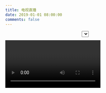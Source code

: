 ```yaml
---
title: 电视直播
date: 2019-01-01 08:00:00
comments: false
---
```


<link rel="stylesheet" href="https://cdn.bootcss.com/video.js/7.6.0/video-js.min.css" />
<select id="selector" style="display: block;margin: 10px auto;"></select>
<video id="player" class="video-js vjs-big-play-centered vjs-16-9" autoplay controls preload="auto" data-setup="{}">
  <p class="vjs-no-js">
    To view this video please enable JavaScript, and consider upgrading to a web browser that
    <a href="https://videojs.com/html5-video-support/" target="_blank">supports HTML5 video</a>
  </p>
</video>
<script src="https://cdn.bootcss.com/jquery/1.12.4/jquery.min.js"></script>
<script src="https://cdn.bootcss.com/video.js/7.6.0/video.min.js"></script>
<script src="https://cdn.bootcss.com/videojs-flash/2.2.0/videojs-flash.min.js"></script>
<script>
  var sources = [
    {
      name: "CCTV1",
      src: "http://cctvtxyh5c.liveplay.myqcloud.com/live/cctv1_2_hd.m3u8",
      type: "application/x-mpegURL"
    },
    {
      name: "CCTV2",
      src: "http://cctvtxyh5c.liveplay.myqcloud.com/live/cctv2_2_hd.m3u8",
      type: "application/x-mpegURL"
    },
    {
      name: "CCTV3",
      src: "http://cctvtxyh5c.liveplay.myqcloud.com/live/cctv3_2_hd.m3u8",
      type: "application/x-mpegURL"
    },
    {
      name: "CCTV4",
      src: "http://cctvtxyh5c.liveplay.myqcloud.com/live/cctv4_2_hd.m3u8",
      type: "application/x-mpegURL"
    },
    {
      name: "CCTV6",
      src: "http://cctvtxyh5c.liveplay.myqcloud.com/live/cctv6_2_hd.m3u8",
      type: "application/x-mpegURL"
    },
    {
      name: "CCTV7",
      src: "http://cctvtxyh5c.liveplay.myqcloud.com/live/cctv7_2_hd.m3u8",
      type: "application/x-mpegURL"
    },
    {
      name: "CCTV8",
      src: "http://cctvtxyh5c.liveplay.myqcloud.com/live/cctv8_2_hd.m3u8",
      type: "application/x-mpegURL"
    },
    {
      name: "CCTV9",
      src: "http://cctvtxyh5c.liveplay.myqcloud.com/live/cctvjilu_2_hd.m3u8",
      type: "application/x-mpegURL"
    },
    {
      name: "CCTV10",
      src: "http://cctvtxyh5c.liveplay.myqcloud.com/live/cctv10_2_hd.m3u8",
      type: "application/x-mpegURL"
    },
    {
      name: "CCTV11",
      src: "http://cctvtxyh5c.liveplay.myqcloud.com/live/cctv11_2_hd.m3u8",
      type: "application/x-mpegURL"
    },
    {
      name: "CCTV12",
      src: "http://cctvtxyh5c.liveplay.myqcloud.com/live/cctv12_2_hd.m3u8",
      type: "application/x-mpegURL"
    },
    {
      name: "CCTV13新闻频道",
      src: "http://cctvtxyh5c.liveplay.myqcloud.com/live/cctv13_2_hd.m3u8",
      type: "application/x-mpegURL"
    },
    {
      name: "CCTV14少儿频道",
      src: "http://cctvtxyh5c.liveplay.myqcloud.com/live/cctvchild_2_hd.m3u8",
      type: "application/x-mpegURL"
    },
    {
      name: "CCTV15音乐频道",
      src: "http://cctvtxyh5c.liveplay.myqcloud.com/live/cctv15_2_hd.m3u8",
      type: "application/x-mpegURL"
    },
    {
      name: "北京卫视",
      src: "http://cctvalih5c.v.myalicdn.com/wstv/btv1_2/index.m3u8",
      type: "application/x-mpegURL"
    },
    {
      name: "东方卫视",
      src: "http://cctvtxyh5c.liveplay.myqcloud.com/wstv/dongfang_2/index.m3u8",
      type: "application/x-mpegURL"
    },
    {
      name: "广东卫视",
      src: "http://cctvalih5c.v.myalicdn.com/wstv/guangdong_2/index.m3u8",
      type: "application/x-mpegURL"
    },
    {
      name: "江苏卫视",
      src: "http://live2.plus.hebtv.com/jsws/sd/live.m3u8",
      type: "application/x-mpegURL"
    },
    {
      name: "重庆卫视",
      src: "http://cctvalih5c.v.myalicdn.com/wstv/chongqing_2/index.m3u8",
      type: "application/x-mpegURL"
    },
    {
      name: "四川卫视",
      src: "http://cctvalih5c.v.myalicdn.com/wstv/sichuan_2/index.m3u8",
      type: "application/x-mpegURL"
    },
    {
      name: "山东卫视",
      src: "http://cctvalih5c.v.myalicdn.com/wstv/shandong_2/index.m3u8",
      type: "application/x-mpegURL"
    },
    {
      name: "天津卫视",
      src: "http://cctvalih5c.v.myalicdn.com/wstv/tianjin_2/index.m3u8",
      type: "application/x-mpegURL"
    },
    {
      name: "山西卫视",
      src: "http://cctvalih5c.v.myalicdn.com/wstv/shan1xi_2/index.m3u8",
      type: "application/x-mpegURL"
    },
    {
      name: "旅游卫视",
      src: "http://cctvalih5c.v.myalicdn.com/wstv/travel_2/index.m3u8",
      type: "application/x-mpegURL"
    },
    {
      name: "湖南卫视",
      src: "rtmp://58.200.131.2:1935/livetv/hunantv",
      type: "rtmp/flv"
    },
    {
      name: "湖北卫视",
      src: "http://cctvalih5c.v.myalicdn.com/wstv/hubei_2/index.m3u8",
      type: "application/x-mpegURL"
    },
    {
      name: "东南卫视",
      src: "http://cctvalih5c.v.myalicdn.com/wstv/dongnan_2/index.m3u8",
      type: "application/x-mpegURL"
    },
    {
      name: "云南卫视",
      src: "http://cctvalih5c.v.myalicdn.com/wstv/yunnan_2/index.m3u8",
      type: "application/x-mpegURL"
    },
    {
      name: "河北卫视",
      src: "http://cctvalih5c.v.myalicdn.com/wstv/hebei_2/index.m3u8",
      type: "application/x-mpegURL"
    },
    {
      name: "河南卫视",
      src: "http://cctvalih5c.v.myalicdn.com/wstv/henan_2/index.m3u8",
      type: "application/x-mpegURL"
    },
    {
      name: "浙江卫视",
      src: "http://live4.plus.hebtv.com/zjws/sd/live.m3u8",
      type: "application/x-mpegURL"
    },
    {
      name: "安徽卫视",
      src: "http://cctvalih5c.v.myalicdn.com/wstv/anhui_2/index.m3u8",
      type: "application/x-mpegURL"
    },
    {
      name: "黑龙江卫视",
      src: "http://cctvalih5c.v.myalicdn.com/wstv/heilongjiang_2/index.m3u8",
      type: "application/x-mpegURL"
    },
    {
      name: "江西卫视",
      src: "http://cctvalih5c.v.myalicdn.com/wstv/jiangxi_2/index.m3u8",
      type: "application/x-mpegURL"
    },
    {
      name: "陕西卫视",
      src: "http://cctvalih5c.v.myalicdn.com/wstv/shan3xi_2/index.m3u8",
      type: "application/x-mpegURL"
    },
    {
      name: "辽宁卫视",
      src: "http://cctvalih5c.v.myalicdn.com/wstv/liaoning_2/index.m3u8",
      type: "application/x-mpegURL"
    },
    {
      name: "吉林卫视",
      src: "http://cctvalih5c.v.myalicdn.com/wstv/jilin_2/index.m3u8",
      type: "application/x-mpegURL"
    },
    {
      name: "新疆卫视",
      src: "http://cctvalih5c.v.myalicdn.com/wstv/xinjiang_2/index.m3u8",
      type: "application/x-mpegURL"
    },
    {
      name: "兵团卫视",
      src: "http://39.134.52.157/hwottcdn.ln.chinamobile.com/PLTV/88888890/224/3221226028/index.m3u8",
      type: "application/x-mpegURL"
    },
    {
      name: "广西卫视",
      src: "http://cctvalih5c.v.myalicdn.com/wstv/guangxi_2/index.m3u8",
      type: "application/x-mpegURL"
    },
    {
      name: "青海卫视",
      src: "http://cctvalih5c.v.myalicdn.com/wstv/qinghai_2/index.m3u8",
      type: "application/x-mpegURL"
    },
    {
      name: "甘肃卫视",
      src: "http://cctvalih5c.v.myalicdn.com/wstv/gansu_2/index.m3u8",
      type: "application/x-mpegURL"
    },
    {
      name: "内蒙古卫视",
      src: "http://cctvalih5c.v.myalicdn.com/wstv/neimenggu_2/index.m3u8",
      type: "application/x-mpegURL"
    },
    {
      name: "宁夏卫视",
      src: "http://cctvalih5c.v.myalicdn.com/wstv/ningxia_2/index.m3u8",
      type: "application/x-mpegURL"
    },
    {
      name: "西藏卫视",
      src: "http://cctvalih5c.v.myalicdn.com/wstv/xizang_2/index.m3u8",
      type: "application/x-mpegURL"
    },
    {
      name: "深圳卫视",
      src: "http://cctvalih5c.v.myalicdn.com/wstv/shenzhen_2/index.m3u8",
      type: "application/x-mpegURL"
    }
  ];
  $(function () {
    var player = videojs("player");
    var playlist = sources || [];
    var element = "<option>请选择电视频道</option>";
    for (var i = 0; i < playlist.length; i++) {
      element += '<option value="' + i + '">' + playlist[i].name + "</option>";
    }
    $("#selector").append(element).change(function () {
      player.src(playlist[+$("#selector").val()]);
    });
  });
</script>
